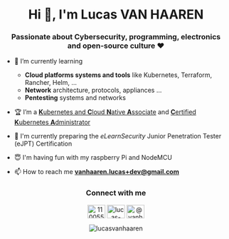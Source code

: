 <h1 align="center">Hi 👋, I'm Lucas VAN HAAREN</h1>
<h3 align="center">Passionate about Cybersecurity, programming, electronics and open-source culture ❤️</h3>

- 🌱 I’m currently learning 
  - **Cloud platforms systems and tools** like Kubernetes, Terraform, Rancher, Helm, ...
  - **Network** architecture, protocols, appliances ...
  - **Pentesting** systems and networks

- :trophy: I’m a [**K**ubernetes and **C**loud **N**ative **A**ssociate](https://www.credly.com/badges/c9f39185-8ce0-49a9-8149-552a12a427d9/public_url) and [**C**ertified **K**ubernetes **A**dministrator](https://www.credly.com/badges/2de10599-780b-4fdc-bb96-010e23e6ab31/public_url)

- 🔭 I'm currently preparing the _eLearnSecurity_ Junior Penetration Tester (eJPT) Certification

- :innocent: I'm having fun with my raspberry Pi and NodeMCU

- 📫 How to reach me **vanhaaren.lucas+dev@gmail.com**

<div align="center">
<h3 align="center">Connect with me</h3>
<p align="center">
<a href="https://stackoverflow.com/users/11005559" target="blank"><img align="center" src="https://raw.githubusercontent.com/rahuldkjain/github-profile-readme-generator/master/src/images/icons/Social/stack-overflow.svg" alt="11005559" height="30" width="40" /></a>
<a href="https://linkedin.com/in/lucas-vanhaaren" target="blank"><img align="center" src="https://raw.githubusercontent.com/rahuldkjain/github-profile-readme-generator/master/src/images/icons/Social/linked-in-alt.svg" alt="lucas-vanhaaren" height="30" width="40" /></a>
<a href="https://medium.com/@vanhaaren.lucas" target="blank"><img align="center" src="https://raw.githubusercontent.com/rahuldkjain/github-profile-readme-generator/master/src/images/icons/Social/medium.svg" alt="@vanhaaren.lucas" height="30" width="40" /></a>
</p>
</div>

<p align="center"><img align="center" src="https://github-readme-stats.vercel.app/api?username=lucasvanhaaren&show_icons=true&locale=en" alt="lucasvanhaaren" /></p>

